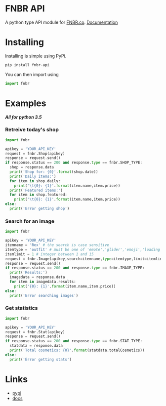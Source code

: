 # FNBR API
A python type API module for [FNBR.co](https://fnbr.co/api).
[Documentation](https://github.com/Douile/fnbr-api/wiki)
# Installing
Installing is simple using PyPi.
```python
pip install fnbr-api
```
You can then import using
```python
import fnbr
```

# Examples
***All for python 3.5***
### Retreive today's shop
```python
import fnbr

apikey = 'YOUR_API_KEY'
request = fnbr.Shop(apikey)
response = request.send()
if response.status == 200 and response.type == fnbr.SHOP_TYPE:
  shop = response.data
  print('Shop for: {0}'.format(shop.date))
  print('Daily items:')
  for item in shop.daily:
    print('\t{0}: {1}'.format(item.name,item.price))
  print('Featured items:')
  for item in shop.featured:
    print('\t{0}: {1}'.format(item.name,item.price))
else:
  print('Error getting shop')
```
### Search for an image
```python
import fnbr

apikey = 'YOUR_API_KEY'
itemname = 'Rex' # the search is case sensitive
itemtype = 'outfit' # must be one of 'emote','glider','emoji','loading','outfit','pickaxe','skydive','umbrella' or 'misc'. not case sensitive
itemlimit = 1 # integer between 1 and 15
request = fnbr.Image(apikey,search=itemname,type=itemtype,limit=itemlimit)
response = request.send()
if response.status == 200 and response.type == fnbr.IMAGE_TYPE:
  print('Results:')
  imagedata = response.data
  for item in imagedata.results:
    print('{0}: {1}'.format(item.name,item.price))
else:
  print('Error searching images')
```
### Get statistics
```python
import fnbr

apikey = 'YOUR_API_KEY'
request = fnbr.Stat(apikey)
response = request.send()
if response.status == 200 and response.type == fnbr.STAT_TYPE:
  statdata = response.data
  print('Total cosmetics: {0}'.format(statdata.totalCosmetics))
else:
  print('Error getting stats')
```
# Links
* [pypi](https://pypi.org/project/fnbr-api/)
* [docs](https://github.com/Douile/fnbr-api/wiki)
